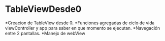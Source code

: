 # TableViewDesde0

*Creacion de TableView desde 0.
*Funciones agregadas de ciclo de vida viewController y app para saber en que momento se ejecutan.
*Navegación entre 2 pantallas.
*Manejo de webView
